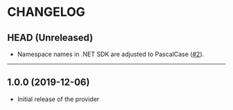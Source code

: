 CHANGELOG
=========

## HEAD (Unreleased)
* Namespace names in .NET SDK are adjusted to PascalCase
([#2](https://github.com/pulumi/pulumi-cloudamqp/pull/2)).

---

## 1.0.0 (2019-12-06)
* Initial release of the provider
